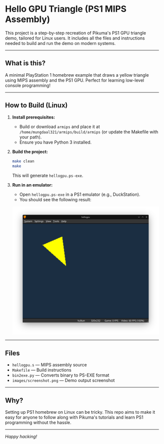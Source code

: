 # Hello GPU Triangle (PS1 MIPS Assembly)

This project is a step-by-step recreation of Pikuma's PS1 GPU triangle demo, tailored for Linux users. It includes all the files and instructions needed to build and run the demo on modern systems.

---

## What is this?
A minimal PlayStation 1 homebrew example that draws a yellow triangle using MIPS assembly and the PS1 GPU. Perfect for learning low-level console programming!

---

## How to Build (Linux)

1. **Install prerequisites:**
   - Build or download `armips` and place it at `/home/mungdaal321/armips/build/armips` (or update the Makefile with your path).
   - Ensure you have Python 3 installed.

2. **Build the project:**
   ```bash
   make clean
   make
   ```
   This will generate `hellogpu.ps-exe`.

3. **Run in an emulator:**
   - Open `hellogpu.ps-exe` in a PS1 emulator (e.g., DuckStation).
   - You should see the following result:

   ![Triangle Demo](images/Screenshot_20250913_133531.png)

---

## Files
- `hellogpu.s` — MIPS assembly source
- `Makefile` — Build instructions
- `bin2exe.py` — Converts binary to PS-EXE format
- `images/screenshot.png` — Demo output screenshot

---

## Why?
Setting up PS1 homebrew on Linux can be tricky. This repo aims to make it easy for anyone to follow along with Pikuma's tutorials and learn PS1 programming without the hassle.

---

*Happy hacking!*
